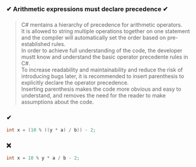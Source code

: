### ✔ Arithmetic expressions must declare precedence ✔
###

> C# mentains a hierarchy of precedence for arithmetic operators.  
> It is allowed to string multiple operations together on one statement and the compiler will automatically set the order based on pre-established rules.  
> In order to achieve full understanding of the code, the developer mustt know and understand the basic operator precedente rules in C#.  
> To increase readability and maintainability and reduce the risk of introducing bugs later, it is recommended to insert parenthesis to explicitly declare the operator precedence.  
> Inserting parenthesis makes the code more obvious and easy to understand, and removes the need for the reader to make assumptions about the code.

### ✔
``` csharp
int x = (10 % ((y * a) / b)) - 2;
```

### ❌ 
``` csharp
int x = 10 % y * a / b - 2;
```

